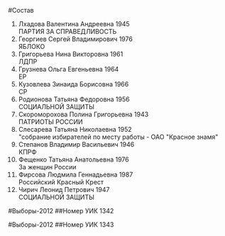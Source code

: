 #Состав
1. Лхадова Валентина Андреевна 1945   
    ПАРТИЯ ЗА СПРАВЕДЛИВОСТЬ
2. Георгиев Сергей Владимирович 1976   
    ЯБЛОКО
3. Григорьева Нина Викторовна 1961   
    ЛДПР
4. Грузнева Ольга Евгеньевна 1964   
    ЕР
5. Кузовлева Зинаида Борисовна 1966   
    СР
6. Родионова Татьяна Федоровна 1956   
    СОЦИАЛЬНОЙ ЗАЩИТЫ
7. Скороморохова Полина Григорьевна 1943   
    ПАТРИОТЫ РОССИИ
8. Слесарева Татьяна Николаевна 1952   
    "собрание избирателей по месту работы - ОАО "Красное знамя"
9. Степанов Владимир Васильевич 1946   
    КПРФ
10. Фещенко Татьяна Анатольевна 1976   
    За женщин России
11. Фирсова Людмила Геннадьевна 1987   
    Российский Красный Крест
12. Чирич Леонид Петрович 1947   
    СОЦИАЛЬНОЙ ЗАЩИТЫ

#Выборы-2012
##Номер УИК
1342

#Выборы-2012
##Номер УИК
1343